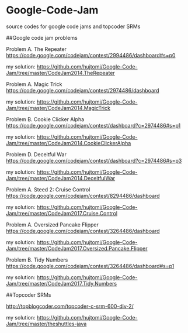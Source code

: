 # Google-Code-Jam
source codes for google code jams and topcoder SRMs

##Google code jam problems

Problem A. The Repeater
https://code.google.com/codejam/contest/2994486/dashboard#s=p0

my solution:
https://github.com/hujtomi/Google-Code-Jam/tree/master/CodeJam2014.TheRepeater

Problem A. Magic Trick
https://code.google.com/codejam/contest/2974486/dashboard

my solution:
https://github.com/hujtomi/Google-Code-Jam/tree/master/CodeJam2014.MagicTrick

Problem B. Cookie Clicker Alpha
https://code.google.com/codejam/contest/dashboard?c=2974486#s=p1

my solution:
https://github.com/hujtomi/Google-Code-Jam/tree/master/CodeJam2014.CookieClickerAlpha

Problem D. Deceitful War
https://code.google.com/codejam/contest/dashboard?c=2974486#s=p3

my solution:
https://github.com/hujtomi/Google-Code-Jam/tree/master/CodeJam2014.DeceitfulWar

Problem A. Steed 2: Cruise Control
https://code.google.com/codejam/contest/8294486/dashboard

my solution:
https://github.com/hujtomi/Google-Code-Jam/tree/master/CodeJam2017.Cruise.Control

Problem A. Oversized Pancake Flipper
https://code.google.com/codejam/contest/3264486/dashboard

my solution:
https://github.com/hujtomi/Google-Code-Jam/tree/master/CodeJam2017.Oversized.Pancake.Flipper

Problem B. Tidy Numbers
https://code.google.com/codejam/contest/3264486/dashboard#s=p1

my solution:
https://github.com/hujtomi/Google-Code-Jam/tree/master/CodeJam2017.Tidy.Numbers

##Topcoder SRMs

http://topblogcoder.com/topcoder-c-srm-600-div-2/

my solution:
https://github.com/hujtomi/Google-Code-Jam/tree/master/theshuttles-java

